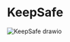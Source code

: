 # KeepSafe
![KeepSafe drawio](https://github.com/julianamirbosio/KeepSafe/assets/128743881/96368ba4-43c4-4e7d-a744-1f5d304cfcb9)

